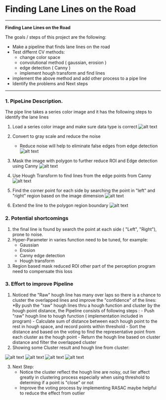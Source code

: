 # **Finding Lane Lines on the Road** 

---

**Finding Lane Lines on the Road**

The goals / steps of this project are the following:
* Make a pipeline that finds lane lines on the road
* Test differnt CV methods:
	- change color space
	- convolutional method ( gaussian, erosion ) 
	- edge detection ( Canny ) 
	- implement hough transform and find lines 
* implement the above method and add other process to a pipe line
* Identify the problems and Next steps 


[//]: # (Image References)

[image1]: ./Summary_image/Original.png "Original"
[image2]: ./Summary_image/gray_blur.png "Gray_blur"
[image3]: ./Summary_image/Canny_Maskedregion.png "Canny_Maskedregion"
[image4]: ./Summary_image/Hough_Original.png "Hough_Original"
[image5]: ./Summary_image/Hough_find_corner.png "Hough_Find_Corner"
[image6]: ./Summary_image/Hough_Final.png "Hough_Final"
[image7]: ./Summary_image/Cluster_Clean.png "Cluster_clean"
[image8]: ./Summary_image/Cluster_NotClean.png "Cluster_NotClean"
[image9]: ./Summary_image/Cluster_Example1.png "Cluster_Example1"
[image10]: ./Summary_image/Cluster_Example2.png "Cluster_Example2"



---

### 1. PipeLine Description.
The pipe line takes a series color image and it has the following steps to identify the lane lines
1. Load a series color image and make sure data type is correct 
![alt text][image1]
 
2. Convert to gray scale and reduce the noise
	* Reduce noise will help to eliminate false edges from edge detection
![alt text][image2]

3. Mask the image with polygon to further reduce ROI and Edge detection using Canny 
![alt text][image3]

4. Use Hough Transform to find lines from the edge points from Canny 
![alt text][image4]

5. Find the corner point for each side by searching the point in "left" and "right" region based on the image dimension
 ![alt text][image5]
 
 6. Extend the line to the polygon region boundary
 ![alt text][image6]

### 2. Potential shortcomings
1. the final line is found by search the point at each side ( "Left", "Right"), prone to noise. 
2. Hyper-Parameter in varies function need to be tuned, for example: 
	- Gaussian
	- Erosion
	- Canny edge detection 
	- Hough transform
3. Region based mask reduced ROI other part of the perception program need to compensate this loss

### 3. Effort to improve Pipeline
1. Noticed the "Raw" hough line has many over laps so there is a chance to cluster the overlapped lines and improve the "confidence" of the lines:
	*By push the "raw" hough lines thru a hough function and cluster by the hough point distance, the Pipeline consists of following steps : 
		- Push "raw" hough line to hough function ( implementation included in program)
		- Calculate sum of distance between each hough point to the rest in hough space, and record points within threshold 
		- Sort the distance and based on the voting to find the representative point from each cluster as the hough point
		- Return the hough line based on cluster distance and filter the overlapped cluster 
2. Showing some Cluster result and hough line from cluster:

 ![alt text][image7]
 ![alt text][image8]
 ![alt text][image9]
 ![alt text][image10]

3. Next Step: 
	* Notice the cluster reflect the hough line are noisy, out lier affect greatly in clustering process especially when using threshold to determing if a point is "close" or not
	* Improve the voting process by implementing RASAC maybe helpful to reduce the effect from outlier
 
 
 

